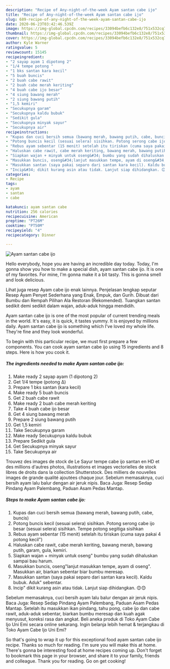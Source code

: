 ```yaml
---
description: "Recipe of Any-night-of-the-week Ayam santan cabe ijo"
title: "Recipe of Any-night-of-the-week Ayam santan cabe ijo"
slug: 689-recipe-of-any-night-of-the-week-ayam-santan-cabe-ijo
date: 2020-06-23T03:42:46.539Z
image: https://img-global.cpcdn.com/recipes/33094befb6c132e8/751x532cq70/ayam-santan-cabe-ijo-foto-resep-utama.jpg
thumbnail: https://img-global.cpcdn.com/recipes/33094befb6c132e8/751x532cq70/ayam-santan-cabe-ijo-foto-resep-utama.jpg
cover: https://img-global.cpcdn.com/recipes/33094befb6c132e8/751x532cq70/ayam-santan-cabe-ijo-foto-resep-utama.jpg
author: Kyle Warner
ratingvalue: 5
reviewcount: 15145
recipeingredient:
- "2 sayap ayam 1 dipotong 2"
- "1/4 tempe potong "
- "1 bks santan kara kecil"
- "5 buah buncis"
- "2 buah cabe rawit"
- "2 buah cabe merah keriting"
- "4 buah cabe ijo besar"
- "4 siung bawang merah"
- "2 siung bawang putih"
- "1,5 kemiri"
- "Secukupnya garam"
- "Secukupnya kaldu bubuk"
- "Sedikit gula"
- "Secukupnya minyak sayur"
- "Secukupnya air"
recipeinstructions:
- "Kupas dan cuci bersih semua (bawang merah, bawang putih, cabe, buncis)"
- "Potong buncis kecil (sesuai selera) sisihkan. Potong serong cabe ijo besar (sesuai selera) sisihkan. Tempe potong segitiga sisihkan"
- "Rebus ayam sebentar (15 menit) setelah itu tiriskan (cuma saya pakai 4 potong kecil&#34;)"
- "Haluskan cabe rawit, cabe merah keriting, bawang merah, bawang putih, garam, gula, kemiri."
- "Siapkan wajan + minyak untuk oseng&#34; bumbu yang sudah dihaluskan sampai bau harum."
- "Masukkan buncis, oseng&#34;lanjut masukkan tempe, ayam di oseng&#34;. Masukkan air, biarkan sebentar biar bumbu meresap."
- "Masukkan santan (saya pakai separo dari santan kara kecil). Kaldu bubuk. Aduk&#34; sebentar."
- "Incip&#34; dikit kurang asin atau tidak. Lanjut siap dihidangkan. 😊😊"
categories:
- Recipe
tags:
- ayam
- santan
- cabe

katakunci: ayam santan cabe 
nutrition: 256 calories
recipecuisine: American
preptime: "PT26M"
cooktime: "PT50M"
recipeyield: "4"
recipecategory: Dinner

---
```



![Ayam santan cabe ijo](https://img-global.cpcdn.com/recipes/33094befb6c132e8/751x532cq70/ayam-santan-cabe-ijo-foto-resep-utama.jpg)

Hello everybody, hope you are having an incredible day today. Today, I'm gonna show you how to make a special dish, ayam santan cabe ijo. It is one of my favorites. For mine, I'm gonna make it a bit tasty. This is gonna smell and look delicious.

Lihat juga resep Ayam cabe ijo enak lainnya. Penjelasan lengkap seputar Resep Ayam Penyet Sederhana yang Enak, Empuk, dan Gurih. Dibuat dari Bumbu dan Rempah Pilihan Ala Restoran (Rekomended). Tuangkan santan sedikit demi sedikit dalam wajan, aduk-aduk hingga mendidih.

Ayam santan cabe ijo is one of the most popular of current trending meals in the world. It's easy, it is quick, it tastes yummy. It is enjoyed by millions daily. Ayam santan cabe ijo is something which I've loved my whole life. They're fine and they look wonderful.


To begin with this particular recipe, we must first prepare a few components. You can cook ayam santan cabe ijo using 15 ingredients and 8 steps. Here is how you cook it.

<!--inarticleads1-->

##### The ingredients needed to make Ayam santan cabe ijo:

1. Make ready 2 sayap ayam (1 dipotong 2)
1. Get 1/4 tempe (potong Δ)
1. Prepare 1 bks santan (kara kecil)
1. Make ready 5 buah buncis
1. Get 2 buah cabe rawit
1. Make ready 2 buah cabe merah keriting
1. Take 4 buah cabe ijo besar
1. Get 4 siung bawang merah
1. Prepare 2 siung bawang putih
1. Get 1,5 kemiri
1. Take Secukupnya garam
1. Make ready Secukupnya kaldu bubuk
1. Prepare Sedikit gula
1. Get Secukupnya minyak sayur
1. Take Secukupnya air


Trouvez des images de stock de Le Sayur tempe cabe ijo santan en HD et des millions d&#39;autres photos, illustrations et images vectorielles de stock libres de droits dans la collection Shutterstock. Des milliers de nouvelles images de grande qualité ajoutées chaque jour. Sebelum memasaknya, cuci bersih ayam lalu balur dengan air jeruk nipis. Baca Juga: Resep Sedap Pindang Ayam Palembang, Paduan Asam Pedas Mantap. 

<!--inarticleads2-->

##### Steps to make Ayam santan cabe ijo:

1. Kupas dan cuci bersih semua (bawang merah, bawang putih, cabe, buncis)
1. Potong buncis kecil (sesuai selera) sisihkan. Potong serong cabe ijo besar (sesuai selera) sisihkan. Tempe potong segitiga sisihkan
1. Rebus ayam sebentar (15 menit) setelah itu tiriskan (cuma saya pakai 4 potong kecil&#34;)
1. Haluskan cabe rawit, cabe merah keriting, bawang merah, bawang putih, garam, gula, kemiri.
1. Siapkan wajan + minyak untuk oseng&#34; bumbu yang sudah dihaluskan sampai bau harum.
1. Masukkan buncis, oseng&#34;lanjut masukkan tempe, ayam di oseng&#34;. Masukkan air, biarkan sebentar biar bumbu meresap.
1. Masukkan santan (saya pakai separo dari santan kara kecil). Kaldu bubuk. Aduk&#34; sebentar.
1. Incip&#34; dikit kurang asin atau tidak. Lanjut siap dihidangkan. 😊😊


Sebelum memasaknya, cuci bersih ayam lalu balur dengan air jeruk nipis. Baca Juga: Resep Sedap Pindang Ayam Palembang, Paduan Asam Pedas Mantap. Setelah itu masukkan ikan pindang, tahu pong, cabe ijo dan cabe rawit, aduk-aduk sebentar, biarkan bumbu meresap dan kuah agak menyusut, koreksi rasa dan angkat. Beli aneka produk di Toko Ayam Cabe Ijo Uni Emi secara online sekarang. Ingin belanja lebih hemat &amp; terjangkau di Toko Ayam Cabe Ijo Uni Emi? 

So that's going to wrap it up for this exceptional food ayam santan cabe ijo recipe. Thanks so much for reading. I'm sure you will make this at home. There's gonna be interesting food at home recipes coming up. Don't forget to bookmark this page in your browser, and share it to your family, friends and colleague. Thank you for reading. Go on get cooking!
